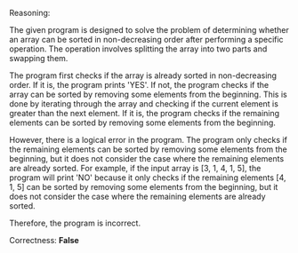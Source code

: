 Reasoning:

The given program is designed to solve the problem of determining whether an array can be sorted in non-decreasing order after performing a specific operation. The operation involves splitting the array into two parts and swapping them.

The program first checks if the array is already sorted in non-decreasing order. If it is, the program prints 'YES'. If not, the program checks if the array can be sorted by removing some elements from the beginning. This is done by iterating through the array and checking if the current element is greater than the next element. If it is, the program checks if the remaining elements can be sorted by removing some elements from the beginning.

However, there is a logical error in the program. The program only checks if the remaining elements can be sorted by removing some elements from the beginning, but it does not consider the case where the remaining elements are already sorted. For example, if the input array is [3, 1, 4, 1, 5], the program will print 'NO' because it only checks if the remaining elements [4, 1, 5] can be sorted by removing some elements from the beginning, but it does not consider the case where the remaining elements are already sorted.

Therefore, the program is incorrect.

Correctness: **False**